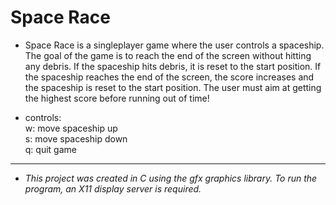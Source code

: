# Space Race 
- Space Race is a singleplayer game where the user controls a spaceship. The goal of the game is to reach the end of the screen without hitting any debris. If the spaceship hits debris, it is reset to the start position. If the spaceship reaches the end of the screen, the score increases and the spaceship is reset to the start position. The user must aim at getting the highest score before running out of time!

- controls:\
w: move spaceship up\
s: move spaceship down\
q: quit game
---
- *This project was created in C using the gfx graphics library. To run the program, an X11 display server is required.*
